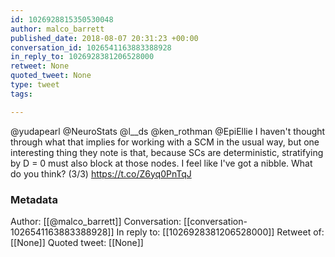 ```yaml
---
id: 1026928815350530048
author: malco_barrett
published_date: 2018-08-07 20:31:23 +00:00
conversation_id: 1026541163883388928
in_reply_to: 1026928381206528000
retweet: None
quoted_tweet: None
type: tweet
tags:

---
```


@yudapearl @NeuroStats @l__ds @ken_rothman @EpiEllie I haven't thought through what that implies for working with a SCM in the usual way, but one interesting thing they note is that, because SCs are deterministic, stratifying by D = 0 must also block at those nodes. I feel like I've got a nibble. What do you think? (3/3) https://t.co/Z6yq0PnTqJ

### Metadata

Author: [[@malco_barrett]]
Conversation: [[conversation-1026541163883388928]]
In reply to: [[1026928381206528000]]
Retweet of: [[None]]
Quoted tweet: [[None]]
